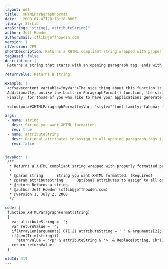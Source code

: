 ```yaml
---
layout: udf
title:  XHTMLParagraphFormat
date:   2008-07-02T20:18:18.000Z
library: StrLib
argString: "string[, attributeString]"
author: Jeff Howden
authorEmail: cflib@jeffhowden.com
version: 1
cfVersion: CF5
shortDescription: Returns a XHTML compliant string wrapped with properly formatted paragraph tags.
tagBased: false
description: |
 Returns a string that starts with an opening paragraph tag, ends with a closing paragraph tag, has all CR/LF replaced with closing and then opening paragraph tags, and also accepts an optional argument that can be used to assign attributes to all opening paragraph tags inserted into the string.

returnValue: Returns a string.

example: |
 <cfsavecontent variable="myVar">The nice thing about this function is that it will allow you to pass a string representing additional attributes to apply each opening paragraph tag applied to the string.
 Additionally, unlike the built-in ParagraphFormat() function, the string returned by the function begins with an opening paragraph tag (&lt;p&gt;) and ends with a closing paragraph tag (&lt;/p&gt;).  It also inserts a closing paragraph tag (&lt;/p&gt;) before starting the next paragraph.
 Finally, for those of you who like to have your applications generate nicely formatted HTML, this tag breaks each paragraph on to a separate line.</cfsavecontent>
 
 <cfoutput>#XHTMLParagraphFormat(myVar, "style=""font-family: tahoma; font-size: 12px; color: ##000099""")#</cfoutput>

args:
 - name: string
   desc: String you want XHTML formatted.
   req: true
 - name: attributeString
   desc: Optional attributes to assign to all opening paragraph tags (i.e. style=""font-family&#58; tahoma"").
   req: false


javaDoc: |
 /**
  * Returns a XHTML compliant string wrapped with properly formatted paragraph tags.
  * 
  * @param string      String you want XHTML formatted. (Required)
  * @param attributeString      Optional attributes to assign to all opening paragraph tags (i.e. style=""font-family: tahoma""). (Optional)
  * @return Returns a string. 
  * @author Jeff Howden (cflib@jeffhowden.com) 
  * @version 1, July 2, 2008 
  */

code: |
 function XHTMLParagraphFormat(string)
 {
   var attributeString = '';
   var returnValue = '';
   if(ArrayLen(arguments) GTE 2) attributeString = ' ' & arguments[2];
   if(Len(Trim(string)))
     returnValue = '<p' & attributeString & '>' & Replace(string, Chr(13) & Chr(10), '</p>' & Chr(13) & Chr(10) & '<p' & attributeString & '>', 'ALL') & '</p>';
   return returnValue;
 }

oldId: 419
---
```


